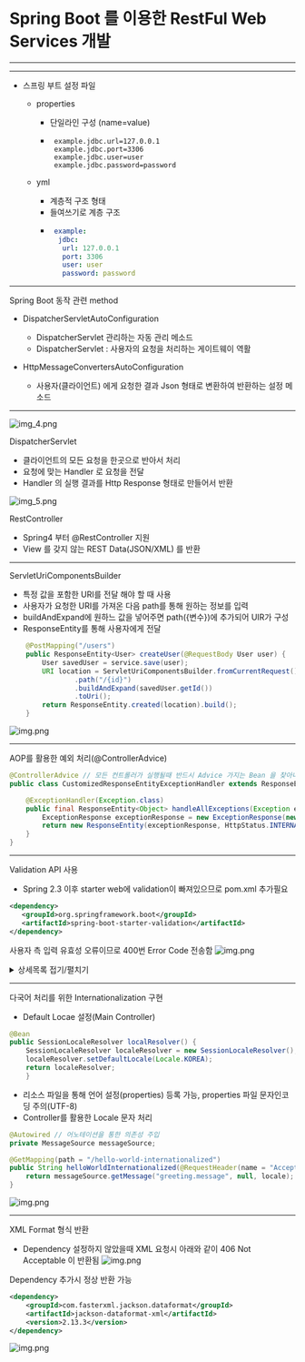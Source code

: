 # Spring Boot 를 이용한 RestFul Web Services 개발

<hr />
<hr />

+ 스프링 부트 설정 파일
  + properties
    + 단일라인 구성 (name=value)
    + ```properties
       example.jdbc.url=127.0.0.1 
       example.jdbc.port=3306 
       example.jdbc.user=user 
       example.jdbc.password=password 
      ```
    
  + yml
     + 계층적 구조 형태
     + 들여쓰기로 계층 구조 
     + ```yaml
        example: 
         jdbc: 
          url: 127.0.0.1 
          port: 3306 
          user: user 
          password: password
       ```

<hr />

Spring Boot 동작 관련 method
+ DispatcherServletAutoConfiguration
  + DispatcherServlet 관리하는 자동 관리 메소드 
  + DispatcherServlet : 사용자의 요청을 처리하는 게이트웨이 역활
  
+ HttpMessageConvertersAutoConfiguration
  + 사용자(클라이언트) 에게 요청한 결과 Json 형태로 변환하여 반환하는 설정 메소드

<hr />

![img_4.png](readmeImg/img_4.png)

DispatcherServlet
- 클라이언트의 모든 요청을 한곳으로 반아서 처리
- 요청에 맞는 Handler 로 요청을 전달
- Handler 의 실행 결과를 Http Response 형태로 만들어서 반환

![img_5.png](readmeImg/img_5.png)

RestController
- Spring4 부터 @RestController 지원
- View 를 갖지 않는 REST Data(JSON/XML) 를 반환


<hr />

ServletUriComponentsBuilder
+ 특정 값을 포함한 URI를 전달 해야 할 때 사용
+ 사용자가 요청한 URI를 가져온 다음 path를 통해 원하는 정보를 입력
+ buildAndExpand에 원하느 값을 넣어주면 path({변수})에 추가되어 UIR가 구성
+ ResponseEntity를 통해 사용자에게 전달
```java
    @PostMapping("/users")
    public ResponseEntity<User> createUser(@RequestBody User user) {
        User savedUser = service.save(user);
        URI location = ServletUriComponentsBuilder.fromCurrentRequest()
                .path("/{id}")
                .buildAndExpand(savedUser.getId())
                .toUri();
        return ResponseEntity.created(location).build();
    }
```
![img.png](readmeImg/img_6.png)

<hr />

AOP를 활용한 예외 처리(@ControllerAdvice)
```JAVA
@ControllerAdvice // 모든 컨트롤러가 실행될때 반드시 Advice 가지는 Bean 을 찾아내서 실행하게 됨 -> 전역에서 발생하는 예외를 잡아 처리 할 수 있음 ,AOP(관점지향프로그래밍) 활용
public class CustomizedResponseEntityExceptionHandler extends ResponseEntityExceptionHandler {

    @ExceptionHandler(Exception.class)
    public final ResponseEntity<Object> handleAllExceptions(Exception ex, WebRequest request) {
        ExceptionResponse exceptionResponse = new ExceptionResponse(new Date(), ex.getMessage(), request.getDescription(false));
        return new ResponseEntity(exceptionResponse, HttpStatus.INTERNAL_SERVER_ERROR);
    }
}

```

<hr />

Validation API 사용
+ Spring 2.3 이후 starter web에 validation이 빠져있으므로 pom.xml 추가필요
```xml
<dependency>
   <groupId>org.springframework.boot</groupId>
   <artifactId>spring-boot-starter-validation</artifactId>
</dependency>
```

사용자 측 입력 유효성 오류이므로 400번 Error Code 전송함
![img.png](readmeImg/img_7.png)

<details> 
<summary>상세목록 접기/펼치기</summary>

| 1 | 2  | 3 | 4 |
|---|----|-----|----|
| @AssertTrue | Boolean, boolean | 값이 항상 True 여야 한다 ||
| @DecimalMax | 실수 제외 숫자 클래스 | 지정된 최대 값보다 작거나 같아야 하는 숫자이다 | String : value (max 값을 지정한다) |
| @DecimalMin | 실수 제외 숫자 클래스 | 지정된 최소 값보다 크거나 같아야하는 숫자이다 | String : value (min 값을 지정한다) |
| @Digits | BigDecimalBigIntegerCharSequencebyte, short, int, long, 이에 대응하는 Wrapper 클래스 | 허용된 범위 내의 숫자이다 | int : integer (이 숫자에 허용되는 최대 정수 자릿수) <br/> int : fraction (이 숫자에 허용되는 최대 소수 자릿수) |
| @Email | null도 valid로 간주된다 | 올바른 형식의 이메일 주소여야한다 ||
| @Future | 시간 클래스 | Now 보다 미래의 날짜, 시간 ||
| @FutureOrPresent | 시간 클래스 | Now 보다 미래의 시간이거나 미래의 날짜, 시간 ||
| @Past | 시간 클래스 | Now 보다 과거의 날짜, 시간 ||
| @PastOrPresent | 시간 클래스 | Now 보다 과거의 시간이거나 미래의 날짜, 시간 ||
| @Max | 실수 제외 숫자 클래스 | 지정된 최대 값보다 작거나 같은 숫자이다 | long : value (max 값을 지정한다) |
| @Min | 실수 제외 숫자 클래스 | 지정된 최소 값보다 크거나 같은 숫자이다 | long : value (min 값을 지정한다) |
| @Negative | 숫자 클래스 | 음수인 값이다 |
| @NegativeOrZero | 숫자 클래스 | 0이거나 음수인 값이다 |
| @Positive | 숫자 클래스 | 양수인 값이다 ||
| @NPositiveOrZero | 숫자 클래스 | 0이거나 양수인 값이다 ||
| @NotBlank | null 이 아닌 값이다 | 공백이 아닌 문자를 하나 이상 포함한다 ||
| @NotEmpty | CharSequence,Collection, Map, Array | null이거나 empty(빈 문자열)가 아니어야 한다 ||
| @NotNull | 어떤 타입이든 수용한다 | null 이 아닌 값이다 ||
| @Null | 어떤 타입이든 수용한다 | null 값이다 ||
| @Pattern | 문자열 | 지정한 정규식과 대응되는 문자열이어야한다 <br/> Java의 Pattern 패키지의 컨벤션을 따른다 | String : regexp (정규식 문자열을 지정한다) |
| @Size | CharSequence,Collection, Map, Array | 크기가 지정된 경계(포함) 사이에 있어야한다 (ex: @Size(min="2", max="10") ) | int : max (element의 크기가 작거나 같다) <br/> int : min (element의 크기가 크거나 같다) |

</details>


<hr/>

다국어 처리를 위한 Internationalization 구현

+ Default Locae 설정(Main Controller)
```JAVA
@Bean
public SessionLocaleResolver localResolver() {
    SessionLocaleResolver localeResolver = new SessionLocaleResolver();
    localeResolver.setDefaultLocale(Locale.KOREA);
    return localeResolver;
    }
 ```

+ 리소스 파일을 통해 언어 설정(properties) 등록 가능, properties 파일 문자인코딩 주의(UTF-8)
+ Controller를 활용한 Locale 문자 처리
```JAVA
@Autowired // 어노테이션을 통한 의존성 주입
private MessageSource messageSource;

@GetMapping(path = "/hello-world-internationalized")
public String helloWorldInternationalized(@RequestHeader(name = "Accept-Language", required = false) Locale locale) {
    return messageSource.getMessage("greeting.message", null, locale);
}
```
![img.png](readmeImg/img_8.png)

<hr/>

XML Format 형식 반환

+ Dependency 설정하지 않았을때 XML 요청시 아래와 같이 406 Not Acceptable 이 반환됨
![img.png](readmeImg/img9.png)

Dependency 추가시 정상 반환 가능
```xml
<dependency>
    <groupId>com.fasterxml.jackson.dataformat</groupId>
    <artifactId>jackson-dataformat-xml</artifactId>
    <version>2.13.3</version>
</dependency>
```
![img.png](readmeImg/img10.png)